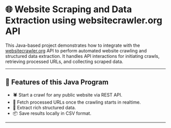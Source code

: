 # 🌐 Website Scraping and Data Extraction using websitecrawler.org API

This Java-based project demonstrates how to integrate with the [websitecrawler.org](https://websitecrawler.org) API to perform automated website 
crawling and structured data extraction. It handles API interactions for initiating crawls, retrieving processed URLs, and collecting scraped data.

---

## 🚀 Features of this Java Program

- 🕷️ Start a crawl for any public website via REST API.
- 📄 Fetch processed URLs once the crawling starts in realtime.
- 🧠 Extract rich structured data.
- 📦 Save results locally in CSV format.

---
